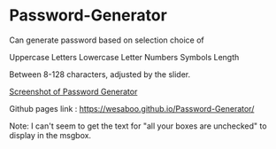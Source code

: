 # Password-Generator

Can generate password based on selection choice of

Uppercase Letters
Lowercase Letter
Numbers
Symbols
Length

Between 8-128 characters, adjusted by the slider.

[Screenshot of Password Generator](/assets/PasswordGenerator.png)

Github pages link : https://wesaboo.github.io/Password-Generator/

Note: I can't seem to get the text for "all your boxes are unchecked" to display in the msgbox.